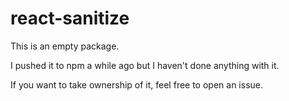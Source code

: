 # react-sanitize

This is an empty package.

I pushed it to npm a while ago but I haven't done anything with it.

If you want to take ownership of it, feel free to open an issue.
